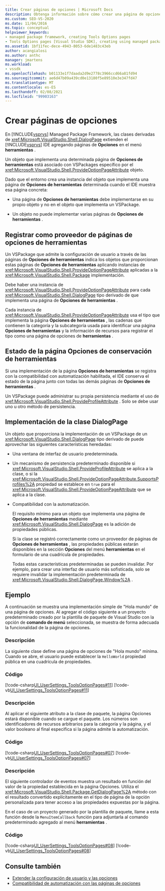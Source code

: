 ```yaml
---
title: Crear páginas de opciones | Microsoft Docs
description: Obtenga información sobre cómo crear una página de opciones en el menú herramientas de Visual Studio implementando una clase DialogPage desde el marco de trabajo de paquetes administrados.
ms.custom: SEO-VS-2020
ms.date: 11/04/2016
ms.topic: conceptual
helpviewer_keywords:
- managed package framework, creating Tools Options pages
- Tools Options pages [Visual Studio SDK], creating using managed package framework
ms.assetid: 1bf11fec-dece-4943-8053-6de1483c43eb
author: acangialosi
ms.author: anthc
manager: jmartens
ms.workload:
- vssdk
ms.openlocfilehash: b01133e1f7daada2d9e2778c3966ccd66a81fd94
ms.sourcegitcommit: ae6d47b09a439cd0e13180f5e89510e3e347fd47
ms.translationtype: MT
ms.contentlocale: es-ES
ms.lasthandoff: 02/08/2021
ms.locfileid: "99903163"
---
```

# <a name="create-options-pages"></a>Crear páginas de opciones
En [!INCLUDE[vsprvs](../../code-quality/includes/vsprvs_md.md)] Managed Package Framework, las clases derivadas de <xref:Microsoft.VisualStudio.Shell.DialogPage> extienden el [!INCLUDE[vsprvs](../../code-quality/includes/vsprvs_md.md)] IDE agregando páginas de **Opciones** en el menú **herramientas** .

 Un objeto que implementa una determinada página de **Opciones de herramientas** está asociado con VSPackages específico por el <xref:Microsoft.VisualStudio.Shell.ProvideOptionPageAttribute> objeto.

 Dado que el entorno crea una instancia del objeto que implementa una página de **Opciones de herramientas** determinada cuando el IDE muestra esa página concreta:

- Una página de **Opciones de herramientas** debe implementarse en su propio objeto y no en el objeto que implementa un VSPackage.

- Un objeto no puede implementar varias páginas de **Opciones de herramientas** .

## <a name="register-as-a-tools-options-page-provider"></a>Registrar como proveedor de páginas de opciones de herramientas
 Un VSPackage que admite la configuración de usuario a través de las páginas de **Opciones de herramientas** indica los objetos que proporcionan estas páginas de **Opciones de herramientas** aplicando instancias de <xref:Microsoft.VisualStudio.Shell.ProvideOptionPageAttribute> aplicadas a la <xref:Microsoft.VisualStudio.Shell.Package> implementación.

 Debe haber una instancia de <xref:Microsoft.VisualStudio.Shell.ProvideOptionPageAttribute> para cada <xref:Microsoft.VisualStudio.Shell.DialogPage> tipo derivado de que implementa una página de **Opciones de herramientas** .

 Cada instancia de <xref:Microsoft.VisualStudio.Shell.ProvideOptionPageAttribute> usa el tipo que implementa la página **Opciones de herramientas** , las cadenas que contienen la categoría y la subcategoría usada para identificar una página **Opciones de herramientas** y la información de recursos para registrar el tipo como una página de opciones de **herramientas** .

## <a name="persist-tools-options-page-state"></a>Estado de la página Opciones de conservación de herramientas
 Si una implementación de la página **Opciones de herramientas** se registra con la compatibilidad con automatización habilitada, el IDE conserva el estado de la página junto con todas las demás páginas de **Opciones de herramientas** .

 Un VSPackage puede administrar su propia persistencia mediante el uso de <xref:Microsoft.VisualStudio.Shell.ProvideProfileAttribute> . Solo se debe usar uno u otro método de persistencia.

## <a name="implement-dialogpage-class"></a>Implementación de la clase DialogPage
 Un objeto que proporciona la implementación de un VSPackage de un <xref:Microsoft.VisualStudio.Shell.DialogPage> tipo derivado de puede aprovechar las siguientes características heredadas:

- Una ventana de interfaz de usuario predeterminada.

- Un mecanismo de persistencia predeterminado disponible si <xref:Microsoft.VisualStudio.Shell.ProvideProfileAttribute> se aplica a la clase, o si la <xref:Microsoft.VisualStudio.Shell.ProvideOptionPageAttribute.SupportsProfiles%2A> propiedad se establece en `true` para el <xref:Microsoft.VisualStudio.Shell.ProvideOptionPageAttribute> que se aplica a la clase.

- Compatibilidad con la automatización.

  El requisito mínimo para un objeto que implementa una página de **Opciones de herramientas** mediante <xref:Microsoft.VisualStudio.Shell.DialogPage> es la adición de propiedades públicas.

  Si la clase se registró correctamente como un proveedor de páginas de **Opciones de herramientas** , las propiedades públicas estarán disponibles en la sección **Opciones** del menú **herramientas** en el formulario de una cuadrícula de propiedades.

  Todas estas características predeterminadas se pueden invalidar. Por ejemplo, para crear una interfaz de usuario más sofisticada, solo se requiere invalidar la implementación predeterminada de <xref:Microsoft.VisualStudio.Shell.DialogPage.Window%2A> .

## <a name="example"></a>Ejemplo
 A continuación se muestra una implementación simple de "Hola mundo" de una página de opciones. Al agregar el código siguiente a un proyecto predeterminado creado por la plantilla de paquete de Visual Studio con la opción de **comando de menú** seleccionada, se muestra de forma adecuada la funcionalidad de la página de opciones.

### <a name="description"></a>Descripción
 La siguiente clase define una página de opciones de "Hola mundo" mínima. Cuando se abre, el usuario puede establecer la `HelloWorld` propiedad pública en una cuadrícula de propiedades.

### <a name="code"></a>Código
 [!code-csharp[UI_UserSettings_ToolsOptionPages#11](../../extensibility/internals/codesnippet/CSharp/creating-options-pages_1.cs)]
 [!code-vb[UI_UserSettings_ToolsOptionPages#11](../../extensibility/internals/codesnippet/VisualBasic/creating-options-pages_1.vb)]

### <a name="description"></a>Descripción
 Al aplicar el siguiente atributo a la clase de paquete, la página Opciones estará disponible cuando se cargue el paquete. Los números son identificadores de recursos arbitrarios para la categoría y la página, y el valor booleano al final especifica si la página admite la automatización.

### <a name="code"></a>Código
 [!code-csharp[UI_UserSettings_ToolsOptionPages#07](../../extensibility/internals/codesnippet/CSharp/creating-options-pages_2.cs)]
 [!code-vb[UI_UserSettings_ToolsOptionPages#07](../../extensibility/internals/codesnippet/VisualBasic/creating-options-pages_2.vb)]

### <a name="description"></a>Descripción
 El siguiente controlador de eventos muestra un resultado en función del valor de la propiedad establecida en la página Opciones. Utiliza el <xref:Microsoft.VisualStudio.Shell.Package.GetDialogPage%2A> método con el resultado convertido explícitamente en el tipo de página de la opción personalizada para tener acceso a las propiedades expuestas por la página.

 En el caso de un proyecto generado por la plantilla de paquete, llame a esta función desde la `MenuItemCallback` función para adjuntarla al comando predeterminado agregado al menú **herramientas** .

### <a name="code"></a>Código
 [!code-csharp[UI_UserSettings_ToolsOptionPages#08](../../extensibility/internals/codesnippet/CSharp/creating-options-pages_3.cs)]
 [!code-vb[UI_UserSettings_ToolsOptionPages#08](../../extensibility/internals/codesnippet/VisualBasic/creating-options-pages_3.vb)]

## <a name="see-also"></a>Consulte también
- [Extender la configuración de usuario y las opciones](../../extensibility/extending-user-settings-and-options.md)
- [Compatibilidad de automatización con las páginas de opciones](../../extensibility/internals/automation-support-for-options-pages.md)
